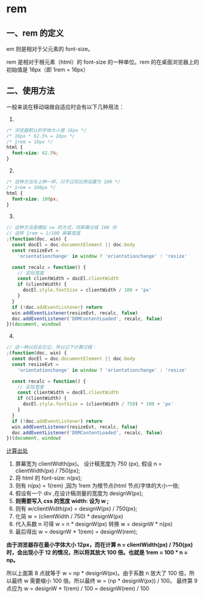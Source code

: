 # rem

## 一、rem 的定义

em 则是相对于父元素的 font-size。

rem 是相对于根元素（html）的 font-size 的一种单位。rem 的在桌面浏览器上的初始值是 16px（即 1rem = 16px）

## 二、使用方法

一般来说在移动端做自适应时会有以下几种用法：

1.

```css
/* 浏览器默认的字体大小是 16px */
/* 16px * 62.5% = 10px */
/* 1rem = 10px */
html {
  font-size: 62.5%;
}
```

2.

```css
/* 这种方法与上种一样，只不过将比例设置为 100 */
/* 1rem = 100px */
html {
  font-size: 100px;
}
```

3.

```js
// 这种方法是模拟 vw 的方式，将屏幕分成 100 份
// 这样 1rem = 1/100 屏幕宽度
;(function(doc, win) {
  const docEl = doc.documentElement || doc.body
  const resizeEvt =
    'orientationchange' in window ? 'orientationchange' : 'resize'

  const recalc = function() {
    // 实际宽度
    const clientWidth = docEl.clientWidth
    if (clientWidth) {
      docEl.style.fontSize = clientWidth / 100 + 'px'
    }
  }
  if (!doc.addEventListener) return
  win.addEventListener(resizeEvt, recalc, false)
  doc.addEventListener('DOMContentLoaded', recalc, false)
})(document, window)
```

4.

```js
// 这一种以后会忘记，所以记下计算过程：
;(function(doc, win) {
  const docEl = doc.documentElement || doc.body
  const resizeEvt =
    'orientationchange' in window ? 'orientationchange' : 'resize'

  const recalc = function() {
    // 实际宽度
    const clientWidth = docEl.clientWidth
    if (clientWidth) {
      docEl.style.fontSize = (clientWidth / 750) * 100 + 'px'
    }
  }
  if (!doc.addEventListener) return
  win.addEventListener(resizeEvt, recalc, false)
  doc.addEventListener('DOMContentLoaded', recalc, false)
})(document, window)
```

[计算出处](https://www.cnblogs.com/muamaker/p/11202628.html)

1. 屏幕宽为 clientWidth(px)。 设计稿宽度为 750 (px), 假设 n = clientWidth(px) / 750(px);
2. 将 html 的 font-size: n(px);
3. 则有 n(px) = 1(rem) ,因为 1rem 为根节点(html 节点)字体的大小一倍;
4. 假设有一个 div ,在设计稿测量的宽度为 designW(px);
5. **则需要写入 css 的宽度 width: 设为 w ;**
6. 则有 w/clientWidth(px) = designW(px) / 750(px);
7. 化简 w = (clientWidth / 750) \* designW(px)
8. 代入系数 n 可得 w = n \* designW(px) 转换 w = designW \* n(px)
9. 最后得出 w = designW \* 1(rem) = designW(rem);

**由于浏览器存在最小字体大小 12px，而在计算 n = clientWidth(px) / 750(px) 时，会出现小于 12 的情况，所以将其放大 100 倍。也就是 1rem = 100 \* n = np。**

所以上面第 8 点就等于 w = np \* designW(px)。由于系数 n 放大了 100 倍，所以最终 w 需要缩小 100 倍。所以最终 w = (np \* designW(px)) / 100。
最终第 9 点应为 w = designW \* 1(rem) / 100 = designW(rem) / 100
